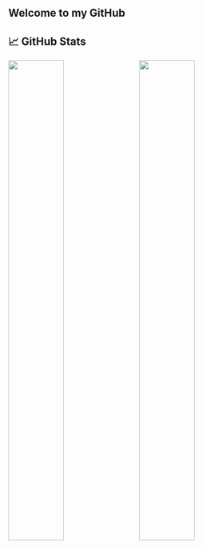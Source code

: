 ## Welcome to my GitHub

## 📈 GitHub Stats
<div style="display: float; ">
  <img style="width: calc(50% - 10px); float: left;" src="https://github-readme-stats.vercel.app/api?username=DEADSEC-SECURITY&show_icons=true&hide_border=true&&count_private=true&include_all_commits=true"/>
  <img style="width: calc(50% - 10px); float: right;" src="https://github-readme-stats.vercel.app/api/top-langs/?username=DEADSEC-SECURITY&layout=compact"/>
</div>
